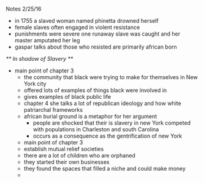 Notes 2/25/16
- in 1755 a slaved woman named phinetta drowned herself
- female slaves often engaged in violent resistance
- punishments were severe one runaway slave was caught and her master amputated her leg
- gaspar talks about those who resisted are primarily african born

_** In shadow of Slavery **_
- main point of chapter 3
	- the community that black were trying to make for themselves in New York city
	- offered lots of examples of things black were involved in
	- gives examples of black public life
	- chapter 4 she talks a lot of republican ideology and how white patriarchal frameworks
	- african burial ground is a metaphor for her argument
		- people are shocked that their is slavery in new York competed with populations in Charleston and south Carolina
		 - occurs as a consequence as the gentrification of new York
	- main point of chapter 3  
	- establish mutual relief societies
	- there are a lot of children who are orphaned
	- they started their own businesses
	- they found the spaces that filled a niche and could make money
	- 
